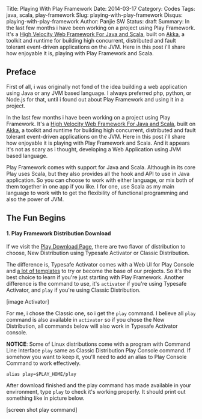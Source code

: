 Title: Playing With Play Framework
Date: 2014-03-17
Category: Codes
Tags: java, scala, play-framework
Slug: playing-with-play-framework
Disqus: playing-with-play-framework
Author: Panjie SW
Status: draft
Summary: In the last few months i have been working on a project using Play Framework. It's a [High Velocity Web Framework For Java and Scala](http://www.playframework.com/), built on [Akka](http://akka.io/), a toolkit and runtime for building high concurrent, distributed and fault tolerant event-driven applications on the JVM. Here in this post i'll share how enjoyable it is, playing with Play Framework and Scala.

## Preface

First of all, i was originally not fond of the idea building a web application using Java or any JVM based language. I always preferred php, python, or Node.js for that, until i found out about Play Framework and using it in a project.

In the last few months i have been working on a project using Play Framework. It's a [High Velocity Web Framework For Java and Scala](http://www.playframework.com/), built on [Akka](http://akka.io/), a toolkit and runtime for building high concurrent, distributed and fault tolerant event-driven applications on the JVM. Here in this post i'll share how enjoyable it is playing with Play Framework and Scala. And it appears it's not as scary as i thought, developing a Web Application using JVM based language.

Play Framework comes with support for Java and Scala. Although in its core Play uses Scala, but they also provides all the hook and API to use in Java application. So you can choose to work with either language, or mix both of them together in one app if you like. I for one, use Scala as my main language to work with to get the flexibility of functional programming and also the power of JVM.

## The Fun Begins ##

#### 1. Play Framework Distribution Download ####
If we visit the [Play Download Page][1], there are two flavor of distribution to choose, New Distribution using Typesafe Activator or Classic Distribution.

The difference is, Typesafe Activator comes with a Web UI for Play Console and [a lot of templates][2] to try or become the base of our projects. So it's the best choice to learn if you're just starting with Play Framework. Another difference is the command to use, it's ``activator`` if you're using Typesafe Activator, and ``play`` if you're using Classic Distribution.

[image Activator]

For me, i chose the Classic one, so i get the ``play`` command. I believe all ``play`` command is also available in ``activator`` so if you chose the New Distribution, all commands below will also work in Typesafe Activator console.

**NOTICE**: Some of Linux distributions come with a program with Command Line Interface ``play`` same as Classic Distribution Play Console command. If somehow you want to keep it, you'll need to add an alias to Play Console Command to work effectively.

    alias play=$PLAY_HOME/play
    
After download finished and the play command has made available in your environment, type ``play`` to check it's working properly. It should print out something like in picture below.

[screen shot play command]


  [1]: http://www.playframework.com/download
  [2]: http://typesafe.com/activator/templates
